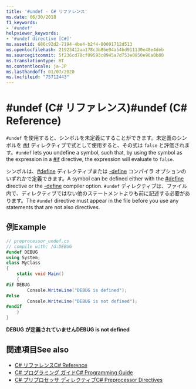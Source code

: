 ```yaml
---
title: '#undef - C# リファレンス'
ms.date: 06/30/2018
f1_keywords:
- '#undef'
helpviewer_keywords:
- '#undef directive [C#]'
ms.assetid: 686c92d2-7194-4be4-b2f4-80091712d513
ms.openlocfilehash: 21923412aa178c3b86e94a54bd911130e48e4deb
ms.sourcegitcommit: 5f236cd78cf09593c8945a7d753e0850e96a0b80
ms.translationtype: HT
ms.contentlocale: ja-JP
ms.lasthandoff: 01/07/2020
ms.locfileid: "75712443"
---
```

# <a name="undef-c-reference"></a><span data-ttu-id="7e37d-102">#undef (C# リファレンス)</span><span class="sxs-lookup"><span data-stu-id="7e37d-102">#undef (C# Reference)</span></span>
<span data-ttu-id="7e37d-103">`#undef` を使用すると、シンボルを未定義にすることができます。未定義のシンボルを [#if](./preprocessor-if.md) ディレクティブで式として使用すると、その式は `false` と評価されます。</span><span class="sxs-lookup"><span data-stu-id="7e37d-103">`#undef` lets you undefine a symbol, such that, by using the symbol as the expression in a [#if](./preprocessor-if.md) directive, the expression will evaluate to `false`.</span></span>  
  
 <span data-ttu-id="7e37d-104">シンボルは、[#define](./preprocessor-define.md) ディレクティブまたは [-define](../compiler-options/define-compiler-option.md) コンパイラ オプションのいずれかで定義できます。</span><span class="sxs-lookup"><span data-stu-id="7e37d-104">A symbol can be defined either with the [#define](./preprocessor-define.md) directive or the [-define](../compiler-options/define-compiler-option.md) compiler option.</span></span> <span data-ttu-id="7e37d-105">`#undef` ディレクティブは、ファイル内で、ディレクティブではない他のステートメントよりも前に記述する必要があります。</span><span class="sxs-lookup"><span data-stu-id="7e37d-105">The `#undef` directive must appear in the file before you use any statements that are not also directives.</span></span>  
  
## <a name="example"></a><span data-ttu-id="7e37d-106">例</span><span class="sxs-lookup"><span data-stu-id="7e37d-106">Example</span></span>  

```csharp
// preprocessor_undef.cs  
// compile with: /d:DEBUG  
#undef DEBUG  
using System;  
class MyClass
{  
    static void Main()
    {  
#if DEBUG  
        Console.WriteLine("DEBUG is defined");  
#else  
        Console.WriteLine("DEBUG is not defined");  
#endif  
    }  
}  
```

<span data-ttu-id="7e37d-107">**DEBUG が定義されていません**</span><span class="sxs-lookup"><span data-stu-id="7e37d-107">**DEBUG is not defined**</span></span>

## <a name="see-also"></a><span data-ttu-id="7e37d-108">関連項目</span><span class="sxs-lookup"><span data-stu-id="7e37d-108">See also</span></span>

- [<span data-ttu-id="7e37d-109">C# リファレンス</span><span class="sxs-lookup"><span data-stu-id="7e37d-109">C# Reference</span></span>](../index.md)
- [<span data-ttu-id="7e37d-110">C# プログラミング ガイド</span><span class="sxs-lookup"><span data-stu-id="7e37d-110">C# Programming Guide</span></span>](../../programming-guide/index.md)
- [<span data-ttu-id="7e37d-111">C# プリプロセッサ ディレクティブ</span><span class="sxs-lookup"><span data-stu-id="7e37d-111">C# Preprocessor Directives</span></span>](./index.md)
